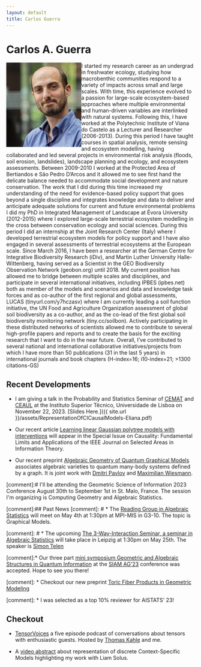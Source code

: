 ```yaml
---
layout: default
title: Carlos Guerra
---
```


# Carlos A. Guerra
<img src="Carlos.jpg" alt="Carlos" align="left" style="width:200px;height:225px;">
  I started my research career as an undergrad in freshwater ecology, studying how macrobenthic communities respond to a variety of impacts across small and large scales. With time, this experience   evolved to a passion for large-scale ecosystem-based approaches where multiple environmental and human-driven variables are interlinked with natural systems. Following this, I have worked at the    Polytechnic Institute of Viana do Castelo as a Lecturer and Researcher (2006-2013). During this period I have taught courses in spatial analysis, remote sensing and ecosystem modelling, having      collaborated and led several projects in environmental risk analysis (floods, soil erosion, landslides), landscape planning and ecology, and ecosystem assessments. Between 2009-2010 I worked at the Protected Area of Bertiandos e São Pedro D’Arcos and it allowed me to see first hand the delicate balance needed to accommodate social development and nature conservation. The work that I did during this time increased my understanding of the need for evidence-based policy support that goes beyond a single discipline and integrates knowledge and data to deliver and anticipate adequate solutions for current and future environmental problems I did my PhD in Integrated Management of Landscape at Évora University (2012-2015) where I explored large-scale terrestrial ecosystem modelling in the cross between conservation ecology and social sciences. During this period I did an internship at the Joint Research Center (Italy) where I developed terrestrial ecosystem models for policy support and I have also engaged in several assessments of terrestrial ecosystems at the European scale. Since March 2016, I have been a researcher at the German Centre for Integrative Biodiversity Research (iDiv), and Martin Luther University Halle-Wittenberg, having served as a Scientist in the GEO Biodiversity Observation Network (geobon.org) until 2018. My current position has allowed me to bridge between multiple scales and disciplines, and participate in several international initiatives, including IPBES (ipbes.net) both as member of the models and scenarios and data and knowledge task forces and as co-author of the first regional and global assessments, LUCAS (tinyurl.com/y7hczasv) where I am currently leading a soil function initiative, the UN Food and Agriculture Organization assessment of global soil biodiversity as a co-author, and as the co-lead of the first global soil biodiversity monitoring network (tiny.cc/soilbon). Actively participating in these distributed networks of scientists allowed me to contribute to several high-profile papers and reports and to create the basis for the exciting research that I want to do in the near future. Overall, I’ve contributed to several national and international collaborative initiatives/projects from which I have more than 50 publications (31 in the last 5 years) in international journals and book chapters (H-index=16; i10-index=21; >1300 citations-GS) 

## Recent Developments

* I am giving a talk  in the Probability and Statistics Seminar of [CEMAT](https://cemat.tecnico.ulisboa.pt/main.php) and [CEAUL](https://ceaul.org/o-centro/) at the Instituto Superior Têcnico, Universidade de Lisboa on November 22, 2023. [Slides Here.]({{ site.url }}/assets/RepresentationOfCICausalModels-Eliana.pdf)

* Our recent article [Learning linear Gaussian polytree models with interventions](https://ieeexplore.ieee.org/document/10299801) will appear in the Special Issue on Causality: Fundamental Limits and Applications of the IEEE Journal on Selected Areas in Information Theory.

* Our recent preprint [Algebraic Geometry of Quantum Graphical Models](https://arxiv.org/abs/2308.11538) associates
algebraic varieties to quantum many-body systems defined by a graph. It is joint work with
[Dmitri Pavlov](https://dmmpavlov.github.io) and [Maximilian Wiesmann](https://maximilianwiesmann.github.io).

[comment]:# I'll be attending the Geometric Science of Information 2023 Conference August 30th to September 1st in St. Malo, France. The session I'm organizing is Computing Geometry and Algebraic Statistics.

[comment]:## Past News
[comment]: # * The [Reading Group in Algebraic Statistics](https://emduart2.github.io/2023/03/15/ReadingGroupAstat.html) will meet on May 4th at 1:30pm at MPI-MIS in G3-10. The topic is Graphical Models.

[comment]: # * The upcoming  [The 3-Way-Interaction Seminar, a seminar in Algebraic Statistics](http://3-way-interaction.de) will take place in Leipzig at 1:30pm on May 25th. The speaker is [Simon Telen](https://simontelen.webnode.page)

[comment]:* Our three part [mini symposium Geometric and Algebraic Structures in Quantum Information](https://meetings.siam.org/sess/dsp_programsess.cfm?SESSIONCODE=77689)  at the [SIAM AG'23](https://www.siam.org/conferences/cm/conference/ag23?_ga=2.84031961.1391181692.1683103512-1015601264.1670088792) conference was accepted. Hope to see you there!

[comment]: * Checkout our new preprint [Toric Fiber Products in Geometric Modeling](https://arxiv.org/abs/2303.08754)

[comment]: * I was selected as a top 10% reviewer for AISTATS' 23!



## Checkout
* [TensorVoices](https://tensorvoices.de) a five episode podcast of conversations about tensors with enthusiastic guests. Hosted by 
    [Thomas Kahle](https://thomas-kahle.de) and me.

* A [video abstract](https://www.youtube.com/watch?v=CccVNRFmR1I) about representation of discrete Context-Specific Models highlighting my work with Liam Solus.
